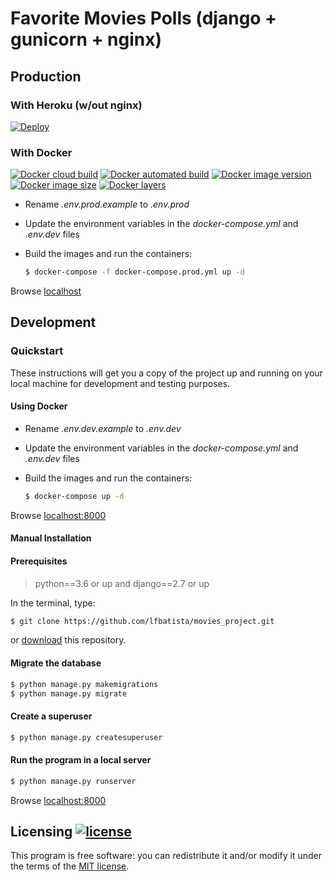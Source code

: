 # Favorite Movies Polls (django + gunicorn + nginx)
## Production
### With Heroku (w/out nginx)</h3>
[![Deploy](https://www.herokucdn.com/deploy/button.svg)](https://heroku.com/deploy?template=https://github.com/lfbatista/movies_project/)
### With Docker</h3>
[![Docker cloud build](https://img.shields.io/docker/cloud/build/batistaluisfilipe/movies_web)](https://hub.docker.com/r/batistaluisfilipe/movies_web)
[![Docker automated build](https://img.shields.io/docker/cloud/automated/batistaluisfilipe/movies_web)](https://hub.docker.com/r/batistaluisfilipe/movies_web)
[![Docker image version](https://images.microbadger.com/badges/version/batistaluisfilipe/movies_web.svg)](https://hub.docker.com/r/batistaluisfilipe/movies_web)
[![Docker image size](https://img.shields.io/docker/image-size/batistaluisfilipe/movies_web)](https://hub.docker.com/r/batistaluisfilipe/movies_web)
[![Docker layers](https://img.shields.io/microbadger/layers/batistaluisfilipe/movies_web)](https://hub.docker.com/r/batistaluisfilipe/movies_web)
<!-- [![](https://images.microbadger.com/badges/image/batistaluisfilipe/movies_web.svg)](https://hub.docker.com/r/batistaluisfilipe/movies_web) -->

- Rename *.env.prod.example* to *.env.prod*
- Update the environment variables in the *docker-compose.yml* and *.env.dev* files
- Build the images and run the containers:

    ```sh
    $ docker-compose -f docker-compose.prod.yml up -d
    ```
Browse [localhost](http://localhost)

## Development
### Quickstart
<p>These instructions will get you a copy of the project up and running on your local machine for development and testing purposes.</p>

#### Using Docker

- Rename *.env.dev.example* to *.env.dev*
- Update the environment variables in the *docker-compose.yml* and *.env.dev* files
- Build the images and run the containers:

    ```sh
    $ docker-compose up -d
    ```
Browse [localhost:8000](http://localhost:8000)

#### Manual Installation
#### Prerequisites
> python==3.6 or up and django==2.7 or up

In the terminal, type:
```sh
$ git clone https://github.com/lfbatista/movies_project.git
```
or [download](https://github.com/lfbatista/movies_project/archive/docker.zip) this repository.

#### Migrate the database

```sh
$ python manage.py makemigrations
$ python manage.py migrate
```

#### Create a superuser

```sh
$ python manage.py createsuperuser
``` 
#### Run the program in a local server

```sh
$ python manage.py runserver
```
Browse [localhost:8000](http://localhost:8000)

## Licensing [![license](https://img.shields.io/github/license/lfbatista/movies_project)](LICENSE)

This program is free software: you can redistribute it and/or modify it
under the terms of the [MIT license](LICENSE).
